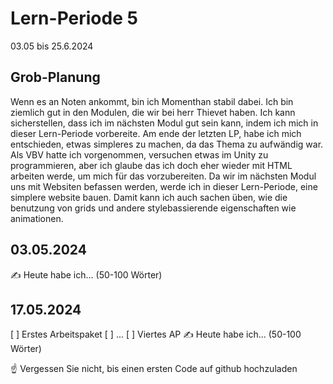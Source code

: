 # Lern-Periode 5
03.05 bis 25.6.2024

## Grob-Planung
Wenn es an Noten ankommt, bin ich Momenthan stabil dabei. Ich bin ziemlich gut in den Modulen, die wir bei herr Thievet haben. Ich kann sicherstellen, dass ich im nächsten Modul gut sein kann, indem ich mich in dieser Lern-Periode vorbereite.
Am ende der letzten LP, habe ich mich entschieden, etwas simpleres zu machen, da das Thema zu aufwändig war. Als VBV hatte ich vorgenommen, versuchen etwas im Unity zu programmieren, aber ich glaube das ich doch eher wieder mit HTML arbeiten werde, um mich für das vorzubereiten. 
Da wir im nächsten Modul uns mit Websiten befassen werden, werde ich in dieser Lern-Periode, eine simplere website bauen. Damit kann ich auch sachen üben, wie die benutzung von grids und andere stylebassierende eigenschaften wie animationen.

## 03.05.2024
✍️ Heute habe ich... (50-100 Wörter)

## 17.05.2024
[ ] Erstes Arbeitspaket
[ ] ...
[ ] Viertes AP
✍️ Heute habe ich... (50-100 Wörter)

☝️ Vergessen Sie nicht, bis einen ersten Code auf github hochzuladen
